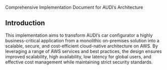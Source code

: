 Comprehensive Implementation Document for AUDI’s Architecture
## Introduction
This implementation aims to transform AUDI’s car configurator a highly business-critical application from a monolithic on-premises solution into a scalable, secure, and cost-efficient cloud-native architecture on AWS. By leveraging a range of AWS services and best practices, the design ensures improved scalability, high availability, low latency for global users, and effective cost management while maintaining strict security standards.
